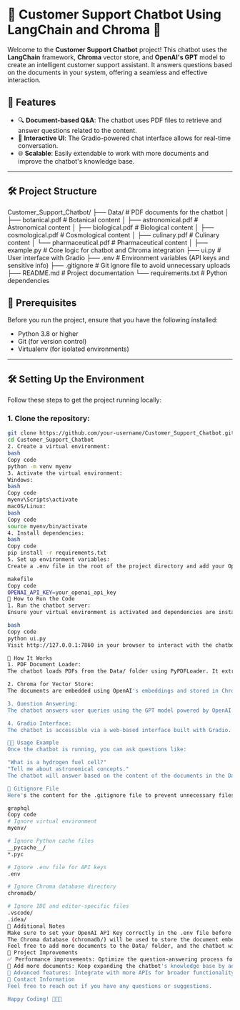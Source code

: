 # 🌟 **Customer Support Chatbot Using LangChain and Chroma** 🌟

Welcome to the **Customer Support Chatbot** project! This chatbot uses the **LangChain** framework, **Chroma** vector store, and **OpenAI's GPT** model to create an intelligent customer support assistant. It answers questions based on the documents in your system, offering a seamless and effective interaction.

## 🚀 **Features**

- 🔍 **Document-based Q&A**: The chatbot uses PDF files to retrieve and answer questions related to the content.
- 💬 **Interactive UI**: The Gradio-powered chat interface allows for real-time conversation.
- 🌐 **Scalable**: Easily extendable to work with more documents and improve the chatbot's knowledge base.

---

## 🛠 **Project Structure**
Customer_Support_Chatbot/
├── Data/                  # PDF documents for the chatbot
│   ├── botanical.pdf      # Botanical content
│   ├── astronomical.pdf   # Astronomical content
│   ├── biological.pdf     # Biological content
│   ├── cosmological.pdf   # Cosmological content
│   ├── culinary.pdf       # Culinary content
│   └── pharmaceutical.pdf # Pharmaceutical content
│
├── example.py             # Core logic for chatbot and Chroma integration
├── ui.py                  # User interface with Gradio
├── .env                   # Environment variables (API keys and sensitive info)
├── .gitignore             # Git ignore file to avoid unnecessary uploads
├── README.md              # Project documentation
└── requirements.txt       # Python dependencies


## 🔧 **Prerequisites**

Before you run the project, ensure that you have the following installed:

- Python 3.8 or higher
- Git (for version control)
- Virtualenv (for isolated environments)

---

## 🛠️ **Setting Up the Environment**

Follow these steps to get the project running locally:

### 1. **Clone the repository:**
```bash
git clone https://github.com/your-username/Customer_Support_Chatbot.git
cd Customer_Support_Chatbot
2. Create a virtual environment:
bash
Copy code
python -m venv myenv
3. Activate the virtual environment:
Windows:
bash
Copy code
myenv\Scripts\activate
macOS/Linux:
bash
Copy code
source myenv/bin/activate
4. Install dependencies:
bash
Copy code
pip install -r requirements.txt
5. Set up environment variables:
Create a .env file in the root of the project directory and add your OpenAI API key. Example .env:

makefile
Copy code
OPENAI_API_KEY=your_openai_api_key
🚀 How to Run the Code
1. Run the chatbot server:
Ensure your virtual environment is activated and dependencies are installed, then start the chatbot interface:

bash
Copy code
python ui.py
Visit http://127.0.0.1:7860 in your browser to interact with the chatbot.

📄 How It Works
1. PDF Document Loader:
The chatbot loads PDFs from the Data/ folder using PyPDFLoader. It extracts text from these documents and splits them into smaller chunks.

2. Chroma for Vector Store:
The documents are embedded using OpenAI's embeddings and stored in Chroma for fast similarity search. This allows the chatbot to retrieve relevant information when a question is asked.

3. Question Answering:
The chatbot answers user queries using the GPT model powered by OpenAI. It uses the retrieved context to provide relevant answers.

4. Gradio Interface:
The chatbot is accessible via a web-based interface built with Gradio. Users can chat with the assistant and get answers in real-time.

🧑‍💻 Usage Example
Once the chatbot is running, you can ask questions like:

"What is a hydrogen fuel cell?"
"Tell me about astronomical concepts."
The chatbot will answer based on the content of the documents in the Data/ folder.

📝 Gitignore File
Here's the content for the .gitignore file to prevent unnecessary files from being tracked:

graphql
Copy code
# Ignore virtual environment
myenv/

# Ignore Python cache files
__pycache__/
*.pyc

# Ignore .env file for API keys
.env

# Ignore Chroma database directory
chromadb/

# Ignore IDE and editor-specific files
.vscode/
.idea/
📝 Additional Notes
Make sure to set your OpenAI API Key correctly in the .env file before running the project.
The Chroma database (chromadb/) will be used to store the document embeddings and retrieval info locally.
Feel free to add more documents to the Data/ folder, and the chatbot will automatically update the knowledge base.
📑 Project Improvements
✅ Performance improvements: Optimize the question-answering process for faster results.
🔄 Add more documents: Keep expanding the chatbot's knowledge base by adding more PDFs to the Data/ folder.
🚀 Advanced features: Integrate with more APIs for broader functionality (e.g., database, cloud storage, etc.).
📢 Contact Information
Feel free to reach out if you have any questions or suggestions.

Happy Coding! 👨‍💻🚀

